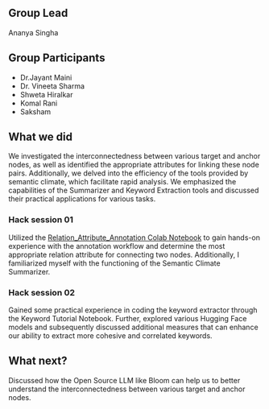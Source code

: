 ## Group Lead
Ananya Singha
## Group Participants
 * Dr.Jayant Maini
 * Dr. Vineeta Sharma
 * Shweta Hiralkar 
 * Komal Rani
 * Saksham
 

## What we did
We investigated the interconnectedness between various target and anchor nodes, as well as identified the appropriate attributes for linking these node pairs. Additionally, we delved into the efficiency of the tools provided by semantic climate, which facilitate rapid analysis. We emphasized the capabilities of the Summarizer and Keyword Extraction tools and discussed their practical applications for various tasks. 
### Hack session 01
Utilized the [Relation_Attribute_Annotation Colab Notebook](https://github.com/petermr/semanticClimate/blob/main/paragraphLinking/Relation_Attribute_Annotation.ipynb) to gain hands-on experience with the annotation workflow and determine the most appropriate relation attribute for connecting two nodes. Additionally, I familiarized myself with the functioning of the Semantic Climate Summarizer.
### Hack session 02
Gained some practical experience in coding the keyword extractor through the Keyword Tutorial Notebook. Further, explored various Hugging Face models and subsequently discussed additional measures that can enhance our ability to extract more cohesive and correlated keywords.
## What next?
Discussed how the Open Source LLM like Bloom can help us to better understand the interconnectedness between various target and anchor nodes.
